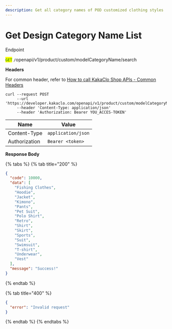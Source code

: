 ```yaml
---
description: Get all category names of POD customized clothing styles
---
```


# Get Design Category Name List

Endpoint

<mark style="color:green;">`GET`</mark> `/`openapi/v1/product/custom/modelCategoryName/search

**Headers**

For common header, refer to [How to call KakaClo Shop APIs - Common Headers](https://docs.kakaclo.com/kuai-su-kai-shi)

```
curl --request POST
     --url 'https://developer.kakaclo.com/openapi/v1/product/custom/modelCategoryName/search'
     --header 'Content-Type: application/json'
     --header 'Authorization: Bearer YOU_ACCES-TOKEN'
```

| Name          | Value              |
| ------------- | ------------------ |
| Content-Type  | `application/json` |
| Authorization | `Bearer <token>`   |

**Response Body**

{% tabs %}
{% tab title="200" %}
```json
{
  "code": 10000,
  "data": [
    "Fishing Clothes",
    "Hoodie",
    "Jacket",
    "Kimono",
    "Pants",
    "Pet Suit",
    "Polo Shirt",
    "Retro",
    "Shirt",
    "Skirt",
    "Sports",
    "Suit",
    "Swimsuit",
    "T-shirt",
    "Underwear",
    "Vest"
  ],
  "message": "Success!"
}
```
{% endtab %}

{% tab title="400" %}
```json
{
  "error": "Invalid request"
}
```
{% endtab %}
{% endtabs %}
